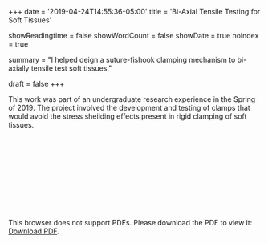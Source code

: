 +++
date = '2019-04-24T14:55:36-05:00'
title = 'Bi-Axial Tensile Testing for Soft Tissues'

showReadingtime = false
showWordCount = false
showDate = true
noindex = true

summary = "I helped deign a suture-fishook clamping mechanism to bi-axially tensile test soft tissues."

draft = false
+++

This work was part of an undergraduate research experience in the Spring of 2019. The project involved the development and testing of clamps that would avoid the stress sheilding effects present in rigid clamping of soft tissues.


<object data="https://mjoo-man.github.io/personal-website-v02/files/BMEL_Oevermann_Micah_Final_Poster.pdf" type="application/pdf" width="700px" height="700px">
    <embed src="https://mjoo-man.github.io/personal-website-v02/files/BMEL_Oevermann_Micah_Final_Poster.pdf">
        <p>This browser does not support PDFs. Please download the PDF to view it: <a href="https://mjoo-man.github.io/personal-website-v02/files/BMEL_Oevermann_Micah_Final_Poster.pdf">Download PDF</a>.</p>
    </embed>
</object>
